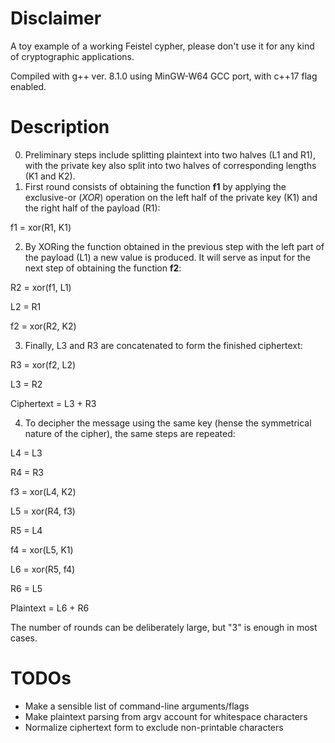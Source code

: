 # Disclaimer
A toy example of a working Feistel cypher, please don't use it for any kind of cryptographic applications.

Compiled with g++ ver. 8.1.0 using MinGW-W64 GCC port, with c++17 flag enabled. 

# Description
0. Preliminary steps include splitting plaintext into two halves (L1 and R1), with the private key also split into two halves of corresponding lengths (K1 and K2). 
1. First round consists of obtaining the function **f1** by applying the exclusive-or (*XOR*) operation on the left half of the private key (K1) and the right half of the payload (R1):

f1 = xor(R1, K1)

2. By XORing the function obtained in the previous step with the left part of the payload (L1) a new value is produced. It will serve as input for the next step of obtaining the function **f2**:

R2 = xor(f1, L1)

L2 = R1

f2 = xor(R2, K2)

3. Finally, L3 and R3 are concatenated to form the finished ciphertext:

R3 = xor(f2, L2)

L3 = R2

Ciphertext = L3 + R3

4. To decipher the message using the same key (hense the symmetrical nature of the cipher), the same steps are repeated:

L4 = L3

R4 = R3

f3 = xor(L4, K2)

L5 = xor(R4, f3)

R5 = L4

f4 = xor(L5, K1)

L6 = xor(R5, f4)

R6 = L5

Plaintext = L6 + R6

The number of rounds can be deliberately large, but "3" is enough in most cases.

# TODOs

* Make a sensible list of command-line arguments/flags
* Make plaintext parsing from argv account for whitespace characters
* Normalize ciphertext form to exclude non-printable characters

